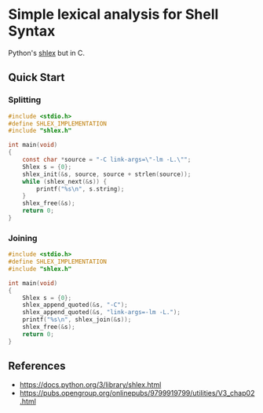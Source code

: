 # Simple lexical analysis for Shell Syntax

Python's [shlex](https://docs.python.org/3/library/shlex.html) but in C.

## Quick Start

### Splitting

```c
#include <stdio.h>
#define SHLEX_IMPLEMENTATION
#include "shlex.h"

int main(void)
{
    const char *source = "-C link-args=\"-lm -L.\"";
    Shlex s = {0};
    shlex_init(&s, source, source + strlen(source));
    while (shlex_next(&s)) {
        printf("%s\n", s.string);
    }
    shlex_free(&s);
    return 0;
}
```

### Joining

```c
#include <stdio.h>
#define SHLEX_IMPLEMENTATION
#include "shlex.h"

int main(void)
{
    Shlex s = {0};
    shlex_append_quoted(&s, "-C");
    shlex_append_quoted(&s, "link-args=-lm -L.");
    printf("%s\n", shlex_join(&s));
    shlex_free(&s);
    return 0;
}
```

## References

- https://docs.python.org/3/library/shlex.html
- https://pubs.opengroup.org/onlinepubs/9799919799/utilities/V3_chap02.html
